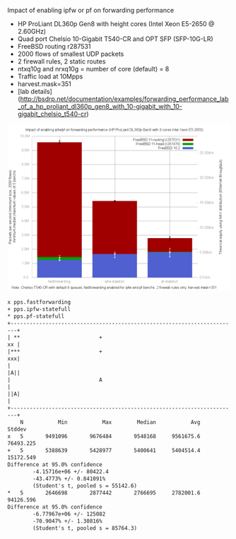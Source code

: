Impact of enabling ipfw or pf on forwarding performance
  - HP ProLiant DL360p Gen8 with height cores (Intel Xeon E5-2650 @ 2.60GHz)
  - Quad port Chelsio 10-Gigabit T540-CR and OPT SFP (SFP-10G-LR)
  - FreeBSD routing r287531
  - 2000 flows of smallest UDP packets
  - 2 firewall rules, 2 static routes
  - ntxq10g and nrxq10g = number of core (default) = 8
  - Traffic load at 10Mpps
  - harvest.mask=351
  - [lab details] (http://bsdrp.net/documentation/examples/forwarding_performance_lab_of_a_hp_proliant_dl360p_gen8_with_10-gigabit_with_10-gigabit_chelsio_t540-cr)

![Impact of enabling ipfw or pf on forwarding performance on FreeBSD 11-routing r287531](graph.png)


```
x pps.fastforwarding
+ pps.ipfw-statefull
* pps.pf-statefull
+------------------------------------------------------------------------+
| **                         +                                        xx |
|***                         +                                        xxx|
|                                                                     |A||
|                            A                                           |
||A|                                                                     |
+------------------------------------------------------------------------+
    N           Min           Max        Median           Avg        Stddev
x   5       9491096       9676484       9548168     9561675.6     76493.225
+   5       5388639       5428977       5400641     5404514.4     15172.549
Difference at 95.0% confidence
        -4.15716e+06 +/- 80422.4
        -43.4773% +/- 0.841091%
        (Student's t, pooled s = 55142.6)
*   5       2646698       2877442       2766695     2782001.6     94126.596
Difference at 95.0% confidence
        -6.77967e+06 +/- 125082
        -70.9047% +/- 1.30816%
        (Student's t, pooled s = 85764.3)

```
